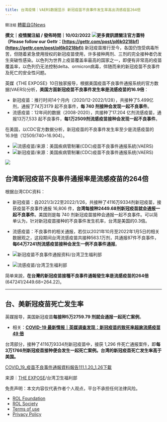 ```yaml
---
title: 台湾疫情｜VAERS数据显示 新冠疫苗不良事件发生率高出流感疫苗264倍
---
```

`關注組` [轉載自GNews](https://gnews.org/zh-hans/1984325/)

**撰文｜疫情關注組 / 發佈時間｜10/02/2022**
![](https://assets.gnews.org/wp-content/uploads/2022/02/Food-Dine-Socia-Media-Youtube-Banner-2-1.png)**更多資訊請關注官方蓋特（Please follow our Gettr：[https://gettr.com/post/pl6k0218bf](https://gettr.com/post/pl6k0218bf))**
新冠疫苗推行至今，各国仍饱受病毒所苦，但随着紧急使用授权的新冠疫苗使用，许多接种两剂、三剂的完全接种者仍发生突破性感染。以色列为世界上疫苗覆盖率最高的国家之一，即便有非常高的疫苗覆盖率，以色列仍无法控制delta、ormicron病毒，伴随而来的新冠疫苗不良事件及死亡的安全性问题。

英媒《THE EXPOSE》10日独家报导，根据美国疫苗不良事件通报系统的官方数据(VAERS)分析，**美国方面新冠疫苗不良事件发生率是流感疫苗的16.9倍**：

- 新冠疫苗：推行时间14个月内（2020/12-2022/1/28），共接种了5.499亿剂，通报了74万3179 起不良事件，**每 740 剂接种会发现一起不良事件**。
- 流感疫苗：12年间的数据（2008-2020），共接种了17.204 亿剂流感疫苗，通报13万7,533 起不良事件，**每1万2509剂流感疫苗接种会发现一起不良事件**。


在美国，以CDC官方数据分析，新冠疫苗的不良事件发生率至少是流感疫苗的16.9倍（12509/740=16.904）。

- ![](https://assets.gnews.org/wp-content/uploads/2022/02/image-167-1.png)流感疫苗/来源：美国疾病管制署(CDC)疫苗不良事件通报系統(VAERS)
- ![](https://assets.gnews.org/wp-content/uploads/2022/02/image-168-1.png)新冠疫苗/来源：美国疾病管制署(CDC)疫苗不良事件通报系统(VAERS)

![](https://assets.gnews.org/wp-content/uploads/2022/02/image-177-1.png)
## 台湾新冠疫苗不良事件通报率是流感疫苗的264倍

根据台湾CDC资料：

- 新冠疫苗：自2021/3/22至2022/1/26，共接种了4116万9334剂新冠疫苗，接获疫苗不良事件通报 16,806 件，**台湾每接种2449.68剂新冠疫苗就会通报一起不良事件**。美国则是每 740 剂新冠疫苗接种会通报一起不良事件。可以简单认为，针对新冠疫苗接种的不良事件发生机率，台湾是美国的0.3倍。
- 流感疫苗：不良事件的相关通报，若仅以2021年10月至2022年1月5日的相关数据观之，这段期间台湾流感疫苗共接种563.1万剂，共通报87件不良事件，**每64万7241剂流感疫苗接种会发生一例不良事件通报**。


- ![](https://assets.gnews.org/wp-content/uploads/2022/02/截圖-2022-02-10-下午6.19.28.png)新冠疫苗不良事件通报资料/台湾卫生福利部
- ![](https://assets.gnews.org/wp-content/uploads/2022/02/截圖-2022-02-10-下午6.28.16.png)流感疫苗/台湾卫生福利部


简单来說，**在台灣的新冠疫苗接種不良事件通報發生率是流感疫苗的264倍**(647241/2449.68=264.22)。

* * *

## 台、美新冠疫苗死亡发生率

英媒报导，美国新冠疫苗**每接种5万2759.79 剂就会通报一起死亡案例**。

- 相关：**[COVID-19 最新情报｜英媒调查发现：新冠疫苗的致死率超逾流感疫苗 49 倍](https://gnews.org/zh-hant/1983467/)**


台湾部分，接种了4116万9334剂新冠疫苗中，接获 1,296 件死亡通报案件，即**每3万1766剂新冠疫苗接种便会发生一起死亡案例。台湾的新冠疫苗死亡发生率高于美国。**

[COVID\_19\_疫苗不良事件通報資料報告111.1.20\_1.26](https://assets.gnews.org/wp-content/uploads/2022/02/COVID_19_疫苗不良事件通報資料報告111.1.20_1.26.pdf)[下載](https://assets.gnews.org/wp-content/uploads/2022/02/COVID_19_疫苗不良事件通報資料報告111.1.20_1.26.pdf)

来源｜[THE EXPOSE](https://dailyexpose.uk/2022/02/10/us-gov-data-covid-jabs-49x-deadlier-than-flu-jabs/)/台湾卫生福利部

 

免责声明：本文内容仅代表作者个人观点，平台不承担任何法律风险。

- [ROL Foundation](https://rolfoundation.org/)
- [ROL Society](https://rolsociety.org/)
- [Terms of use](https://gnews.org/terms-of-use-3/)
- [Privacy Policy](https://gnews.org/privacy-policy/)

